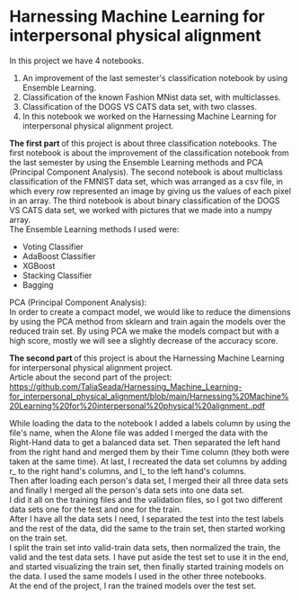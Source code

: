 # Harnessing Machine Learning for interpersonal physical alignment
In this project we have 4 notebooks.
1. An improvement of the last semester's classification notebook by using Ensemble Learning.
2. Classification of the known Fashion MNist data set, with multiclasses.
3. Classification of the DOGS VS CATS data set, with two classes.
4. In this notebook we worked on the Harnessing Machine Learning for interpersonal physical alignment project. 

<b> The first part </b> of this project is about three classification notebooks.
The first notebook is about the improvement of the classification notebook from the last semester by using the Ensemble Learning methods and PCA (Principal Component Analysis).
The second notebook is about multiclass classification of the FMNIST data set, which was arranged as a csv file, in which every row represented an image by giving us the values of each pixel in an array.
The third notebook is about binary classification of the DOGS VS CATS data set, we worked with pictures that we made into a numpy array.  
The Ensemble Learning methods I used were:
* Voting Classifier   
* AdaBoost Classifier 
* XGBoost 
* Stacking Classifier  
* Bagging  <br>

PCA (Principal Component Analysis): <br>
In order to create a compact model, we would like to reduce the dimensions by using the PCA method from sklearn and train again the models over the reduced train set.  By using PCA we make the models compact but with a high score, mostly we will see a slightly decrease of the accuracy score. <br>

<b> The second part </b> of this project is about the Harnessing Machine Learning for interpersonal physical alignment project. <br>
Article about the second part of the project: <br>
https://github.com/TaliaSeada/Harnessing_Machine_Learning-for_interpersonal_physical_alignment/blob/main/Harnessing%20Machine%20Learning%20for%20interpersonal%20physical%20alignment..pdf <br>

While loading the data to the notebook I added a labels column by using the file's name, when the Alone file was added I merged the data with the Right-Hand data to get a balanced data set. Then separated the left hand from the right hand and merged them by their Time column (they both were taken at the same time). At last, I recreated the data set columns by adding r_ to the right hand's columns, and l_ to the left hand's columns. <br>
Then after loading each person's data set, I merged their all three data sets and finally I merged all the person's data sets into one data set. <br>
I did it all on the training files and the validation files, so I got two different data sets one for the test and one for the train. <br>
After I have all the data sets I need, I separated the test into the test labels and the rest of the data, did the same to the train set, then started working on the train set. <br> 
I split the train set into valid-train data sets, then normalized the train, the valid and the test data sets. I have put aside the test set to use it in the end, and started visualizing the train set, then finally started training models on the data. I used the same models I used in the other three notebooks.  <br>
At the end of the project, I ran the trained models over the test set. <br>


